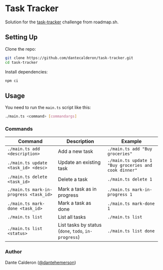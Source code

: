 # Task Tracker

Solution for the [task-tracker](https://roadmap.sh/projects/task-tracker) challenge from roadmap.sh.

## Setting Up

Clone the repo:

```sh
git clone https://github.com/dantecalderon/task-tracker.git
cd task-tracker
```

Install dependencies:

```sh
npm ci
```

## Usage

You need to run the `main.ts` script like this:

```sh
./main.ts <command> [commandargs]
```

### Commands

| Command                                | Description                                          | Example                                              |
| -------------------------------------- | ---------------------------------------------------- | ---------------------------------------------------- |
| `./main.ts add <description>`          | Add a new task                                       | `./main.ts add "Buy groceries"`                      |
| `./main.ts update <task_id> <desc>`    | Update an existing task                              | `./main.ts update 1 "Buy groceries and cook dinner"` |
| `./main.ts delete <task_id>`           | Delete a task                                        | `./main.ts delete 1`                                 |
| `./main.ts mark-in-progress <task_id>` | Mark a task as in progress                           | `./main.ts mark-in-progress 1`                       |
| `./main.ts mark-done <task_id>`        | Mark a task as done                                  | `./main.ts mark-done 1`                              |
| `./main.ts list`                       | List all tasks                                       | `./main.ts list`                                     |
| `./main.ts list <status>`              | List tasks by status (`done`, `todo`, `in-progress`) | `./main.ts list done`                                |

### Author

Dante Calderon ([@dantehemerson](https://github.com/dantehemerson))
